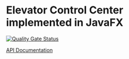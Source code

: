 Elevator Control Center implemented in JavaFX
=============================================

[![Quality Gate Status](https://sonarcloud.io/api/project_badges/measure?project=fhhagenberg-sqe-esd-ws20_elevator-control-center-team-f&metric=alert_status)](https://sonarcloud.io/dashboard?id=fhhagenberg-sqe-esd-ws20_elevator-control-center-team-f)

[API Documentation](https://fhhagenberg-sqe-esd-ws20.github.io/elevator-control-center-team-f/)